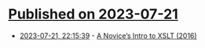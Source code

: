 # [Published on 2023-07-21](index.md)

* [2023-07-21, 22:15:39](https://lobste.rs/s/1kuzzi/novice_s_intro_xslt_2016) - [A Novice’s Intro to XSLT (2016)](https://acrl.ala.org/techconnect/post/a-novices-intro-to-xslt/)
